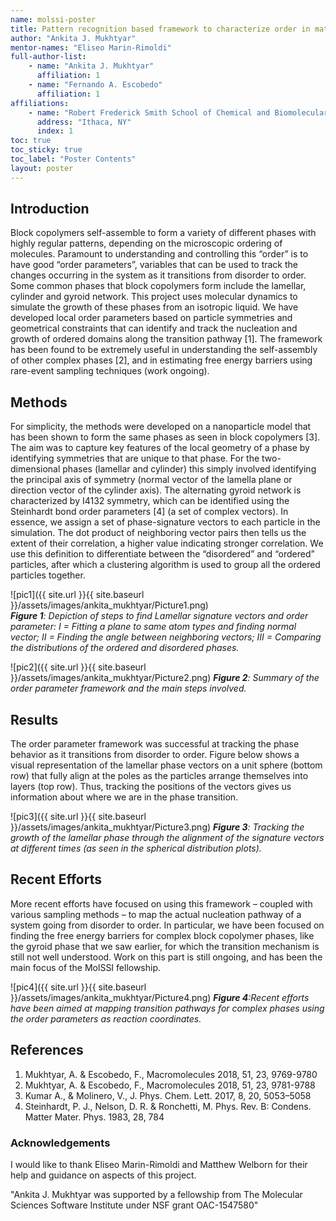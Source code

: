 ```yaml
---
name: molssi-poster
title: Pattern recognition based framework to characterize order in materials - Focus on block copolymer self assembly 
author: "Ankita J. Mukhtyar"
mentor-names: "Eliseo Marin-Rimoldi"
full-author-list:
    - name: "Ankita J. Mukhtyar"
      affiliation: 1
    - name: "Fernando A. Escobedo"
      affiliation: 1
affiliations:
    - name: "Robert Frederick Smith School of Chemical and Biomolecular Engineering, Cornell University"
      address: "Ithaca, NY"
      index: 1
toc: true
toc_sticky: true
toc_label: "Poster Contents"
layout: poster
---
```


## Introduction

Block copolymers self-assemble to form a variety of different phases with highly regular patterns, depending on the microscopic ordering of molecules. Paramount to understanding and controlling this “order” is to have good “order parameters”, variables that can be used to track the changes occurring in the system as it transitions from disorder to order. Some common phases that block copolymers form include the lamellar, cylinder and gyroid network. This project uses molecular dynamics to simulate the growth of these phases from an isotropic liquid. We have developed local order parameters based on particle symmetries and geometrical constraints that can identify and track the nucleation and growth of ordered domains along the transition pathway [1]. The framework has been found to be extremely useful in understanding the self-assembly of other complex phases [2], and in estimating free energy barriers using rare-event sampling techniques (work ongoing).

## Methods 

For simplicity, the methods were developed on a nanoparticle model that has been shown to form the same phases as seen in block copolymers [3]. The aim was to capture key features of the local geometry of a phase by identifying symmetries that are unique to that phase. For the two-dimensional phases (lamellar and cylinder) this simply involved identifying the principal axis of symmetry (normal vector of the lamella plane or direction vector of the cylinder axis). The alternating gyroid network is characterized by I4132 symmetry, which can be identified using the Steinhardt bond order parameters [4] (a set of complex vectors). In essence, we assign a set of phase-signature vectors to each particle in the simulation. The dot product of neighboring vector pairs then tells us the extent of their correlation, a higher value indicating stronger correlation. We use this definition to differentiate between the “disordered” and “ordered” particles, after which a clustering algorithm is used to group all the ordered particles together. 


![pic1]({{ site.url }}{{ site.baseurl }}/assets/images/ankita_mukhtyar/Picture1.png)  
***Figure 1**: Depiction of steps to find Lamellar signature vectors and order parameter: I = Fitting a plane to same atom types and finding normal vector; II = Finding the angle between neighboring vectors; III = Comparing the distributions of the ordered and disordered phases.*

![pic2]({{ site.url }}{{ site.baseurl }}/assets/images/ankita_mukhtyar/Picture2.png)
***Figure 2**: Summary of the order parameter framework and the main steps involved.*



## Results
The order parameter framework was successful at tracking the phase behavior as it transitions from disorder to order. Figure below shows a visual representation of the lamellar phase vectors on a unit sphere (bottom row) that fully align at the poles as the particles arrange themselves into layers (top row). Thus, tracking the positions of the vectors gives us information about where we are in the phase transition.

![pic3]({{ site.url }}{{ site.baseurl }}/assets/images/ankita_mukhtyar/Picture3.png)
***Figure 3**: Tracking the growth of the lamellar phase through the alignment of the signature vectors at different times (as seen in the spherical distribution plots).* 


## Recent Efforts
More recent efforts have focused on using this framework – coupled with various sampling methods – to map the actual nucleation pathway of a system going from disorder to order. In particular, we have been focused on finding the free energy barriers for complex block copolymer phases, like the gyroid phase that we saw earlier, for which the transition mechanism is still not well understood. Work on this part is still ongoing, and has been the main focus of the MolSSI fellowship. 

![pic4]({{ site.url }}{{ site.baseurl }}/assets/images/ankita_mukhtyar/Picture4.png)
***Figure 4**:Recent efforts have been aimed at mapping transition pathways for complex phases using the order parameters as reaction coordinates.*

## References
1. Mukhtyar, A. & Escobedo, F., Macromolecules 2018, 51, 23, 9769-9780
2. Mukhtyar, A. & Escobedo, F., Macromolecules 2018, 51, 23, 9781-9788
3. Kumar A., & Molinero, V., J. Phys. Chem. Lett. 2017, 8, 20, 5053–5058
4. Steinhardt, P. J., Nelson, D. R. & Ronchetti, M. Phys. Rev. B: Condens. Matter Mater. Phys. 1983, 28, 784

### Acknowledgements
I would like to thank Eliseo Marin-Rimoldi and Matthew Welborn for their help and guidance on aspects of this project.

"Ankita J. Mukhtyar was supported by a fellowship from The Molecular Sciences Software Institute under NSF grant OAC-1547580"
